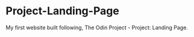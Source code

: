 # Project-Landing-Page


My first website built following, The Odin Project - Project: Landing Page.